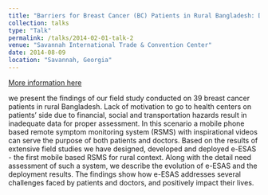 ```yaml
---
title: "Barriers for Breast Cancer (BC) Patients in Rural Bangladesh: Design and Deployment of a Mobile based Solution"
collection: talks
type: "Talk"
permalink: /talks/2014-02-01-talk-2
venue: "Savannah International Trade & Convention Center"
date: 2014-08-09
location: "Savannah, Georgia"
---
```


[More information here](http://secret.cs.uab.edu/media/haque-2014-barriers-for-breast-cancer-amcis.pdf)

we present the findings of our field study conducted on 39 breast cancer patients in rural Bangladesh. Lack of motivation to go to health centers on patients’ side due to financial, social and transportation hazards result in inadequate data for proper assessment. In this scenario a mobile phone based remote symptom monitoring system (RSMS) with inspirational videos can serve the purpose of both patients and doctors. Based on the results of extensive field studies we have designed, developed and deployed e-ESAS - the first mobile based RSMS for rural context. Along with the detail need assessment of such a system, we describe the evolution of e-ESAS and the deployment results. The findings show how e-ESAS addresses several challenges faced by patients and doctors, and positively impact their lives.
